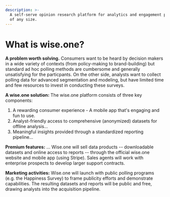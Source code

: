 ```yaml
---
description: >-
  A self-serve opinion research platform for analytics and engagement projects
  of any size.
---
```


# What is wise.one?

**A problem worth solving.** Consumers want to be heard by decision makers in a wide variety of contexts \(from policy-making to brand-building\) but standard ad hoc polling methods are cumbersome and generally unsatisfying for the particpants. On the other side, analysts want to collect polling data for advanced segmentation and modeling, but have limited time and few resources to invest in conducting these surveys.

**A wise.one solution:** The wise.one platform consists of three key components: 

1. A rewarding consumer experience - A mobile app that's engaging and fun to use.
2. Analyst-friendly access to comprehensive \(anonymized\) datasets for offline analysis... 
3. Meaningful insights provided through a standardized reporting pipeline...

**Premium features:** ... Wise.one will sell data products -- downloadable datasets and online access to reports -- through the official wise.one website and mobile app \(using Stripe\). Sales agents will work with enterprise prospects to develop larger support contracts.

**Marketing activities:** Wise.one will launch with public polling programs \(e.g. the Happiness Survey\) to frame publicity efforts and demonstrate capabilities. The resulting datasets and reports will be public and free, drawing analysts into the acquisition pipeline.

